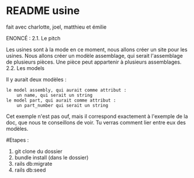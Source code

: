 # README usine

fait avec charlotte, joel, matthieu et émilie


ENONCÉ :
2.1. Le pitch

Les usines sont à la mode en ce moment, nous allons créer un site pour les usines. Nous allons créer un modèle assemblage, qui serait l'assemblage de plusieurs pièces. Une pièce peut appartenir à plusieurs assemblages.
2.2. Les models

Il y aurait deux modèles :

    le model assembly, qui aurait comme attribut :
        un name, qui serait un string
    le model part, qui aurait comme attribut :
        un part_number qui serait un string

Cet exemple n'est pas ouf, mais il correspond exactement à l'exemple de la doc, que nous te conseillons de voir. Tu verras comment lier entre eux des modèles.

#Etapes :
1) git clone du dossier
2) bundle install (dans le dossier)
3) rails db:migrate
4) rails db:seed
